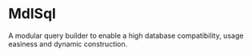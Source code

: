MdlSql
======

A modular query builder to enable a high database compatibility, usage easiness and dynamic construction.
